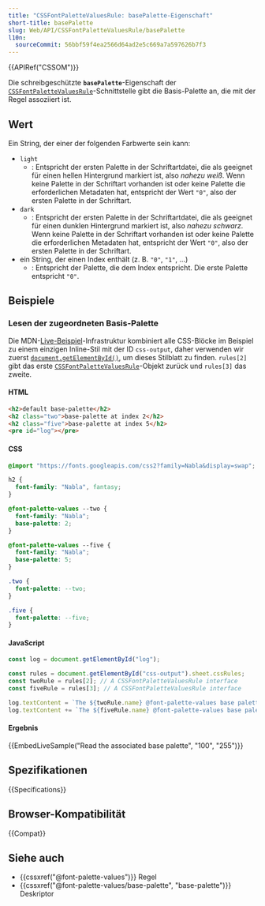 ```yaml
---
title: "CSSFontPaletteValuesRule: basePalette-Eigenschaft"
short-title: basePalette
slug: Web/API/CSSFontPaletteValuesRule/basePalette
l10n:
  sourceCommit: 56bbf59f4ea2566d64ad2e5c669a7a597626b7f3
---
```


{{APIRef("CSSOM")}}

Die schreibgeschützte **`basePalette`**-Eigenschaft der [`CSSFontPaletteValuesRule`](/de/docs/Web/API/CSSFontPaletteValuesRule)-Schnittstelle gibt die Basis-Palette an, die mit der Regel assoziiert ist.

## Wert

Ein String, der einer der folgenden Farbwerte sein kann:

- `light`
  - : Entspricht der ersten Palette in der Schriftartdatei, die als geeignet für einen hellen Hintergrund markiert ist, also _nahezu weiß_. Wenn keine Palette in der Schriftart vorhanden ist oder keine Palette die erforderlichen Metadaten hat, entspricht der Wert `"0"`, also der ersten Palette in der Schriftart.
- `dark`
  - : Entspricht der ersten Palette in der Schriftartdatei, die als geeignet für einen dunklen Hintergrund markiert ist, also _nahezu schwarz_. Wenn keine Palette in der Schriftart vorhanden ist oder keine Palette die erforderlichen Metadaten hat, entspricht der Wert `"0"`, also der ersten Palette in der Schriftart.
- ein String, der einen Index enthält (z. B. `"0"`, `"1"`, …)
  - : Entspricht der Palette, die dem Index entspricht. Die erste Palette entspricht `"0"`.

## Beispiele

### Lesen der zugeordneten Basis-Palette

Die MDN-[Live-Beispiel](/de/docs/MDN/Writing_guidelines/Page_structures/Live_samples)-Infrastruktur kombiniert alle CSS-Blöcke im Beispiel zu einem einzigen Inline-Stil mit der ID `css-output`, daher verwenden wir zuerst [`document.getElementById()`](/de/docs/Web/API/Document/getElementById), um dieses Stilblatt zu finden. `rules[2]` gibt das erste [`CSSFontPaletteValuesRule`](/de/docs/Web/API/CSSFontPaletteValuesRule)-Objekt zurück und `rules[3]` das zweite.

#### HTML

```html
<h2>default base-palette</h2>
<h2 class="two">base-palette at index 2</h2>
<h2 class="five">base-palette at index 5</h2>
<pre id="log"></pre>
```

#### CSS

```css
@import "https://fonts.googleapis.com/css2?family=Nabla&display=swap";

h2 {
  font-family: "Nabla", fantasy;
}

@font-palette-values --two {
  font-family: "Nabla";
  base-palette: 2;
}

@font-palette-values --five {
  font-family: "Nabla";
  base-palette: 5;
}

.two {
  font-palette: --two;
}

.five {
  font-palette: --five;
}
```

#### JavaScript

```js
const log = document.getElementById("log");

const rules = document.getElementById("css-output").sheet.cssRules;
const twoRule = rules[2]; // A CSSFontPaletteValuesRule interface
const fiveRule = rules[3]; // A CSSFontPaletteValuesRule interface

log.textContent = `The ${twoRule.name} @font-palette-values base palette is: ${twoRule.basePalette}\n`;
log.textContent += `The ${fiveRule.name} @font-palette-values base palette is: ${fiveRule.basePalette}`;
```

#### Ergebnis

{{EmbedLiveSample("Read the associated base palette", "100", "255")}}

## Spezifikationen

{{Specifications}}

## Browser-Kompatibilität

{{Compat}}

## Siehe auch

- {{cssxref("@font-palette-values")}} Regel
- {{cssxref("@font-palette-values/base-palette", "base-palette")}} Deskriptor
